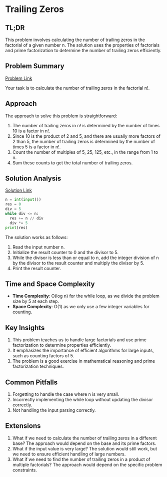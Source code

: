 # Trailing Zeros

## TL;DR
This problem involves calculating the number of trailing zeros in the factorial of a given number n. The solution uses the properties of factorials and prime factorization to determine the number of trailing zeros efficiently.

## Problem Summary
[Problem Link](https://cses.fi/problemset/task/1618)

Your task is to calculate the number of trailing zeros in the factorial n!.

## Approach
The approach to solve this problem is straightforward:

1. The number of trailing zeros in n! is determined by the number of times 10 is a factor in n!.
2. Since 10 is the product of 2 and 5, and there are usually more factors of 2 than 5, the number of trailing zeros is determined by the number of times 5 is a factor in n!.
3. Count the number of multiples of 5, 25, 125, etc., in the range from 1 to n.
4. Sum these counts to get the total number of trailing zeros.

## Solution Analysis
[Solution Link](/solutions/01_Introductory_Problems/10_1618_Trailing_Zeros.py)

```python
n = int(input())
res = 0
div = 5
while div <= n:
  res += n // div
  div *= 5
print(res)
```

The solution works as follows:
1. Read the input number n.
2. Initialize the result counter to 0 and the divisor to 5.
3. While the divisor is less than or equal to n, add the integer division of n by the divisor to the result counter and multiply the divisor by 5.
4. Print the result counter.

## Time and Space Complexity
- **Time Complexity**: O(log n) for the while loop, as we divide the problem size by 5 at each step.
- **Space Complexity**: O(1) as we only use a few integer variables for counting.

## Key Insights
1. This problem teaches us to handle large factorials and use prime factorization to determine properties efficiently.
2. It emphasizes the importance of efficient algorithms for large inputs, such as counting factors of 5.
3. The problem is a good exercise in mathematical reasoning and prime factorization techniques.

## Common Pitfalls
1. Forgetting to handle the case where n is very small.
2. Incorrectly implementing the while loop without updating the divisor correctly.
3. Not handling the input parsing correctly.

## Extensions
1. What if we need to calculate the number of trailing zeros in a different base? The approach would depend on the base and its prime factors.
2. What if the input value is very large? The solution would still work, but we need to ensure efficient handling of large numbers.
3. What if we need to find the number of trailing zeros in a product of multiple factorials? The approach would depend on the specific problem constraints.
